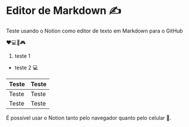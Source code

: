 # Editor de Markdown ✍️

Teste usando o Notion como editor de texto em Markdown para o GitHub

❤️💻👾🎮

1. teste 1
- teste 2 💻

| Teste | Teste |
| --- | --- |
| Teste | Teste |
| Teste | Teste |

É possível usar o Notion tanto pelo navegador quanto pelo celular 📲.